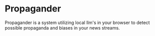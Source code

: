 # Propagander
Propagander is a system utilizing local llm's in your browser to detect possible propaganda and biases in your news streams.
